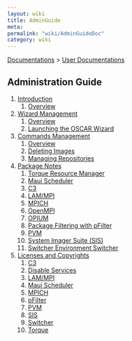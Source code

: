 ```yaml
---
layout: wiki
title: AdminGuide
meta: 
permalink: "wiki/AdminGuideDoc"
category: wiki
---
```

<!-- Name: AdminGuide -->
<!-- Version: 3 -->
<!-- Author: jparpail -->
[Documentations](Document) > [User Documentations](Support)
 
## Administration Guide
 
1. [Introduction](AdminGuide/Introduction)
   1. [Overview](AdminGuide/Introduction#Overview)
1. [Wizard Management](AdminGuide/Wizard)
   1. [Overview](AdminGuide/Wizard#Overview)
   1. [Launching the OSCAR Wizard](AdminGuide/Wizard#Launching)
1. [Commands Management](AdminGuide/Commands)
   1. [Overview](AdminGuide/Commands#Overview)
   1. [Deleting Images](AdminGuide/Commands#DeletingImages)
   1. [Managing Repositories](AdminGuide/Commands#ManagingRepositories)
1. [Package Notes](AdminGuide/Packages)
   1. [Torque Resource Manager](AdminGuide/Packages#Torque)
   1. [Maui Scheduler](AdminGuide/Packages#Maui)
   1. [C3](AdminGuide/Packages#C3)
   1. [LAM/MPI](AdminGuide/Packages#LAM)
   1. [MPICH](AdminGuide/Packages#MPICH)
   1. [OpenMPI](AdminGuide/Packages#OpenMPI)
   1. [OPIUM](AdminGuide/Packages#OPIUM)
   1. [Package Filtering with pFilter](AdminGuide/Packages#pFilter)
   1. [PVM](AdminGuide/Packages#PVM)
   1. [System Imager Suite (SIS)](AdminGuide/Packages#SIS)
   1. [Switcher Environment Switcher](AdminGuide/Packages#Switcher)
1. [Licenses and Copyrights](AdminGuide/LicensesDoc)
   1. [C3](AdminGuide/Licenses/C3)
   1. [Disable Services](AdminGuide/Licenses/DisableService)
   1. [LAM/MPI](AdminGuide/Licenses/LAM)
   1. [Maui Scheduler](AdminGuide/Licenses/Maui)
   1. [MPICH](AdminGuide/Licenses/MPICH)
   1. [pFilter](AdminGuide/Licenses/pFilter)
   1. [PVM](AdminGuide/Licenses/PVM)
   1. [SIS](AdminGuide/Licenses/SIS)
   1. [Switcher](AdminGuide/Licenses/Switcher)
   1. [Torque](AdminGuide/Licenses/Torque)

